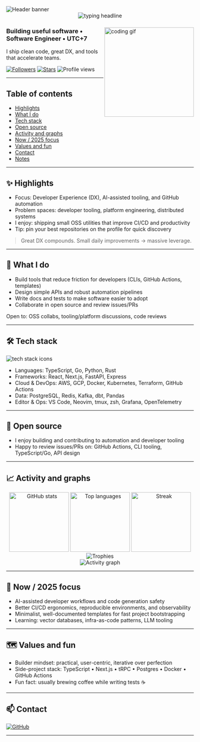 <!-- Header banner (auto dark/light) -->
<picture>
  <source media="(prefers-color-scheme: dark)" srcset="https://capsule-render.vercel.app/api?type=waving&height=220&text=Hi%2C%20I'm%20Guna%20(%40gunadizz)&fontAlign=50&color=0:0ea5e9,100:22d3ee&fontColor=ffffff&animation=twinkling">
  <img alt="Header banner" src="https://capsule-render.vercel.app/api?type=waving&height=220&text=Hi%2C%20I'm%20Gunadi%20(%40gunadizz)&fontAlign=50&color=0:7dd3fc,100:a5f3fc&fontColor=0f172a&animation=twinkling">
</picture>

<div align="center">
  <!-- Typing headline -->
  <img src="https://readme-typing-svg.demolab.com?font=Inter&weight=600&pause=1100&duration=3000&color=14B8A6&center=true&vCenter=true&width=720&lines=Developer+Tooling+%7C+Platform+Engineering+%7C+OSS;TypeScript+%E2%80%A2+Go+%E2%80%A2+Python;Automation%2C+DX%2C+and+delightful+developer+experience" alt="typing headline" />
</div>

<!-- Quick intro -->
<div>
  <img src="https://media.giphy.com/media/qgQUggAC3Pfv687qPC/giphy.gif" alt="coding gif" width="240" align="right" />

  <h3>Building useful software • Software Engineer • UTC+7</h3>
  <p>I ship clean code, great DX, and tools that accelerate teams.</p>

  <a href="https://github.com/gunadizz?tab=followers"><img alt="Followers" src="https://img.shields.io/github/followers/gunadizz?style=social"></a>
  <a href="https://github.com/gunadizz?tab=repositories"><img alt="Stars" src="https://img.shields.io/github/stars/gunadizz?affiliations=OWNER%2CCOLLABORATOR&style=social"></a>
  <img alt="Profile views" src="https://komarev.com/ghpvc/?username=gunadizz&color=0e75b6&style=flat">
</div>

---

## Table of contents
- [Highlights](#-highlights)
- [What I do](#-what-i-do)
- [Tech stack](#-tech-stack)
- [Open source](#-open-source)
- [Activity and graphs](#-activity-and-graphs)
- [Now / 2025 focus](#-now--2025-focus)
- [Values and fun](#-values-and-fun)
- [Contact](#-contact)
- [Notes](#-notes)

---

## ✨ Highlights
- Focus: Developer Experience (DX), AI-assisted tooling, and GitHub automation
- Problem spaces: developer tooling, platform engineering, distributed systems
- I enjoy: shipping small OSS utilities that improve CI/CD and productivity
- Tip: pin your best repositories on the profile for quick discovery

> Great DX compounds. Small daily improvements → massive leverage.

---

## 💼 What I do
- Build tools that reduce friction for developers (CLIs, GitHub Actions, templates)
- Design simple APIs and robust automation pipelines
- Write docs and tests to make software easier to adopt
- Collaborate in open source and review issues/PRs

Open to: OSS collabs, tooling/platform discussions, code reviews

---

## 🛠 Tech stack
<p>
  <img src="https://skillicons.dev/icons?i=ts,go,python,rust,react,nextjs,tailwind,git,githubactions,docker,kubernetes,terraform,aws,gcp,postgres,redis" alt="tech stack icons" />
</p>

- Languages: TypeScript, Go, Python, Rust
- Frameworks: React, Next.js, FastAPI, Express
- Cloud & DevOps: AWS, GCP, Docker, Kubernetes, Terraform, GitHub Actions
- Data: PostgreSQL, Redis, Kafka, dbt, Pandas
- Editor & Ops: VS Code, Neovim, tmux, zsh, Grafana, OpenTelemetry

---

## 🤝 Open source
- I enjoy building and contributing to automation and developer tooling
- Happy to review issues/PRs on: GitHub Actions, CLI tooling, TypeScript/Go, API design

---

## 📈 Activity and graphs
<!-- Third-party providers can be rate-limited. Reload if images don't appear. -->
<div align="center">
  <img src="https://github-readme-stats.vercel.app/api?username=gunadizz&show_icons=true&theme=transparent" alt="GitHub stats" height="160" />
  <img src="https://github-readme-stats.vercel.app/api/top-langs/?username=gunadizz&layout=compact&langs_count=10&theme=transparent" alt="Top languages" height="160" />
  <img src="https://streak-stats.demolab.com?user=gunadizz&theme=transparent" alt="Streak" height="160" />
</div>

<div align="center">
  <img src="https://github-profile-trophy.vercel.app/?username=gunadizz&theme=flat&no-frame=true&column=6" alt="Trophies" />
</div>

<div align="center">
  <img src="https://github-readme-activity-graph.vercel.app/graph?username=gunadizz&theme=github-compact" alt="Activity graph" />
</div>

---

## 🔭 Now / 2025 focus
- AI-assisted developer workflows and code generation safety
- Better CI/CD ergonomics, reproducible environments, and observability
- Minimalist, well-documented templates for fast project bootstrapping
- Learning: vector databases, infra-as-code patterns, LLM tooling

---

## 🗺 Values and fun
- Builder mindset: practical, user-centric, iterative over perfection
- Side-project stack: TypeScript • Next.js • tRPC • Postgres • Docker • GitHub Actions
- Fun fact: usually brewing coffee while writing tests ☕

---

## 📫 Contact
<p>
  <a href="https://github.com/gunadizz"><img alt="GitHub" src="https://img.shields.io/badge/GitHub-0F172A?logo=github&logoColor=white"></a>
  <!-- Add more links when ready:
  <a href="https://www.linkedin.com/"><img alt="LinkedIn" src="https://img.shields.io/badge/LinkedIn-0A66C2?logo=linkedin&logoColor=white"></a>
  <a href="https://x.com/YOUR_HANDLE"><img alt="X" src="https://img.shields.io/badge/X-000000?logo=x&logoColor=white"></a>
  <a href="mailto:gunadirenta@gmail.com"><img alt="Email" src="https://img.shields.io/badge/Email-4a5568?logo=gmail&logoColor=white"></a>
  <a href="https://gunadi.tech"><img alt="Website" src="https://img.shields.io/badge/Website-1f2937?logo=google-chrome&logoColor=white"></a>
  -->
</p>

---

